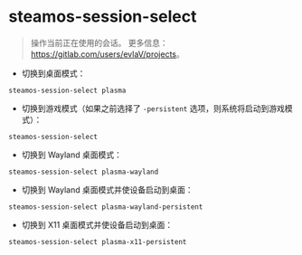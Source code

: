 # steamos-session-select

> 操作当前正在使用的会话。
> 更多信息：<https://gitlab.com/users/evlaV/projects>。

- 切换到桌面模式：

`steamos-session-select plasma`

- 切换到游戏模式（如果之前选择了 `-persistent` 选项，则系统将启动到游戏模式）：

`steamos-session-select`

- 切换到 Wayland 桌面模式：

`steamos-session-select plasma-wayland`

- 切换到 Wayland 桌面模式并使设备启动到桌面：

`steamos-session-select plasma-wayland-persistent`

- 切换到 X11 桌面模式并使设备启动到桌面：

`steamos-session-select plasma-x11-persistent`